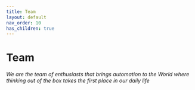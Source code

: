 ```yaml
---
title: Team
layout: default
nav_order: 10
has_children: true
---
```


# Team

_We are the team of enthusiasts that brings automation to the World where thinking out of the box takes the first place in our daily life_
